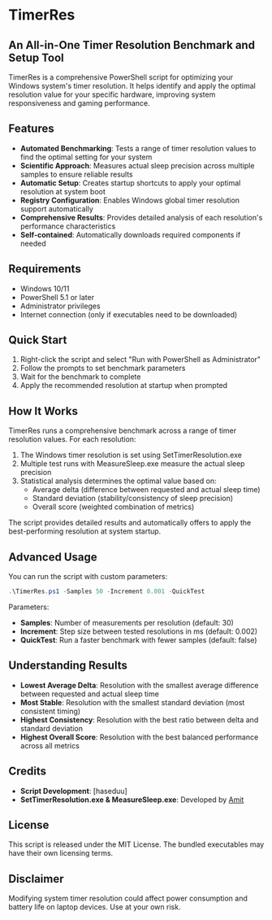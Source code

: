 # TimerRes

## An All-in-One Timer Resolution Benchmark and Setup Tool

TimerRes is a comprehensive PowerShell script for optimizing your Windows system's timer resolution. It helps identify and apply the optimal resolution value for your specific hardware, improving system responsiveness and gaming performance.

## Features

- **Automated Benchmarking**: Tests a range of timer resolution values to find the optimal setting for your system
- **Scientific Approach**: Measures actual sleep precision across multiple samples to ensure reliable results
- **Automatic Setup**: Creates startup shortcuts to apply your optimal resolution at system boot
- **Registry Configuration**: Enables Windows global timer resolution support automatically
- **Comprehensive Results**: Provides detailed analysis of each resolution's performance characteristics
- **Self-contained**: Automatically downloads required components if needed

## Requirements

- Windows 10/11
- PowerShell 5.1 or later
- Administrator privileges
- Internet connection (only if executables need to be downloaded)

## Quick Start

1. Right-click the script and select "Run with PowerShell as Administrator"
2. Follow the prompts to set benchmark parameters
3. Wait for the benchmark to complete
4. Apply the recommended resolution at startup when prompted

## How It Works

TimerRes runs a comprehensive benchmark across a range of timer resolution values. For each resolution:

1. The Windows timer resolution is set using SetTimerResolution.exe
2. Multiple test runs with MeasureSleep.exe measure the actual sleep precision
3. Statistical analysis determines the optimal value based on:
   - Average delta (difference between requested and actual sleep time)
   - Standard deviation (stability/consistency of sleep precision)
   - Overall score (weighted combination of metrics)

The script provides detailed results and automatically offers to apply the best-performing resolution at system startup.

## Advanced Usage

You can run the script with custom parameters:

```powershell
.\TimerRes.ps1 -Samples 50 -Increment 0.001 -QuickTest
```

Parameters:
- **Samples**: Number of measurements per resolution (default: 30)
- **Increment**: Step size between tested resolutions in ms (default: 0.002)
- **QuickTest**: Run a faster benchmark with fewer samples (default: false)

## Understanding Results

- **Lowest Average Delta**: Resolution with the smallest average difference between requested and actual sleep time
- **Most Stable**: Resolution with the smallest standard deviation (most consistent timing)
- **Highest Consistency**: Resolution with the best ratio between delta and standard deviation
- **Highest Overall Score**: Resolution with the best balanced performance across all metrics

## Credits

- **Script Development**: [haseduu]
- **SetTimerResolution.exe & MeasureSleep.exe**: Developed by [Amit](https://github.com/valleyofdoom)

## License

This script is released under the MIT License. The bundled executables may have their own licensing terms.

## Disclaimer

Modifying system timer resolution could affect power consumption and battery life on laptop devices. Use at your own risk.